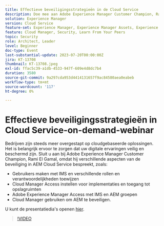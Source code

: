 ```yaml
---
title: Effectieve beveiligingsstrategieën in de Cloud Service
description: Doe mee aan Adobe Experience Manager Customer Champion, Rami El Gamal, omdat hij verschillende aspecten van beveiliging in AEM Cloud Service bespreekt.
solution: Experience Manager
version: Cloud Service
feature-set: Experience Manager, Experience Manager Assets, Experience Manager Sites
feature: Cloud Manager, Security, Learn From Your Peers
topic: Security
role: Architect, Leader
level: Beginner
doc-type: Event
last-substantial-update: 2023-07-20T00:00:00Z
jira: KT-13708
thumbnail: KT-13708.jpeg
exl-id: ffac5c39-a1db-4533-947f-609e4d8dc7b4
duration: 3580
source-git-commit: 9a297cda953d4414131657f9ac84580aea0eabeb
workflow-type: tm+mt
source-wordcount: '117'
ht-degree: 0%

---
```


# Effectieve beveiligingsstrategieën in Cloud Service-on-demand-webinar

Bedrijven zijn steeds meer overgestapt op cloudgebaseerde oplossingen. Het is belangrijk ervoor te zorgen dat uw digitale ervaringen veilig en beschermd zijn. Sluit u aan bij Adobe Experience Manager Customer Champion, Rami El Gamal, omdat hij verschillende aspecten van de beveiliging in AEM Cloud Service bespreekt, zoals:

* Gebruikers maken met IMS en verschillende rollen en verantwoordelijkheden toewijzen
* Cloud Manager Access instellen voor implementaties en toegang tot opslagruimten
* Adobe Experience Manager Access met IMS en AEM groepen
* Cloud Manager gebruiken om AEM te beveiligen.

U kunt de presentatiedia&#39;s openen [hier](../../assets/experience-manager/july2023/effective-security-strategies-in-cloud-service/AEM-CloudManager-Security_Webinar_July_18.pdf).

>[!VIDEO](https://video.tv.adobe.com/v/3421772/?learn=on)
